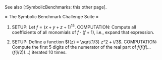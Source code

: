 See also [:SymbolicBenchmarks: this other page].

= The Symbolic Benchmark Challenge Suite =

 1. SETUP: Let $f = (x+y+z+1)^{15}$.   COMPUTATION: Compute all coefficients of all monomials of $f\cdot (f+1)$, i.e., expand that expression.  

 1. SETUP: Define a function $f(z) = \sqrt{1/3} z^2 + i/3$.  COMPUTATION: Compute the first 5 digits of the numerator of the real part of $f(f(f(...(f(i/2))...)$ iterated $10$ times. 

 
